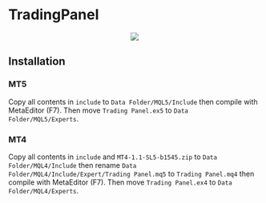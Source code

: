 # TradingPanel
<p align="center">
  <img src="/assets/screenshot.png"/>
</p>

## Installation

### MT5
Copy all contents in `include` to `Data Folder/MQL5/Include` then compile with MetaEditor (F7). Then move `Trading Panel.ex5` to `Data Folder/MQL5/Experts`.

### MT4
Copy all contents in `include` and `MT4-1.1-SL5-b1545.zip` to `Data Folder/MQL4/Include` then rename `Data Folder/MQL4/Include/Expert/Trading Panel.mq5` to `Trading Panel.mq4` then compile with MetaEditor (F7). Then move `Trading Panel.ex4` to `Data Folder/MQL4/Experts`.
